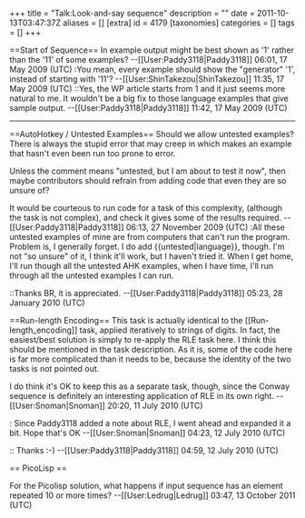 +++
title = "Talk:Look-and-say sequence"
description = ""
date = 2011-10-13T03:47:37Z
aliases = []
[extra]
id = 4179
[taxonomies]
categories = []
tags = []
+++

==Start of Sequence==
In example output might be best shown as '1' rather than the '11' of some examples? --[[User:Paddy3118|Paddy3118]] 06:01, 17 May 2009 (UTC)
:You mean, every example should show the "generator" '1', instead of starting with '11'? --[[User:ShinTakezou|ShinTakezou]] 11:35, 17 May 2009 (UTC)
::Yes, the WP article starts from 1 and it just seems more natural to me. It wouldn't be a big fix to those language examples that give sample output. --[[User:Paddy3118|Paddy3118]] 11:42, 17 May 2009 (UTC)

----

==AutoHotkey / Untested Examples==
Should we allow untested examples? There is always the stupid error that may creep in which makes an example that hasn't even been run too prone to error. 

Unless the comment means "untested, but I am about to test it now", then maybe contributors should refrain from adding code that even they are so unsure of?

It would be courteous to run code for a task of this complexity, (although the task is not complex), and check it gives some of the results required. --[[User:Paddy3118|Paddy3118]] 06:13, 27 November 2009 (UTC)
:All these untested examples of mine are from computers that can't run the program. Problem is, I generally forget. I do add <nowiki>{{untested|language}}</nowiki>, though. I'm not "so unsure" of it, I think it'll work, but I haven't tried it. When I get home, I'll run though all the untested AHK examples, when I have time, I'll run through all the untested examples I can run.

::Thanks BR, it is appreciated. --[[User:Paddy3118|Paddy3118]] 05:23, 28 January 2010 (UTC)

==Run-length Encoding==
This task is actually identical to the [[Run-length_encoding]] task, applied iteratively to strings of digits. In fact, the easiest/best solution is simply to re-apply the RLE task here. I think this should be mentioned in the task description. As it is, some of the code here is far more complicated than it needs to be, because the identity of the two tasks is not pointed out.

I do think it's OK to keep this as a separate task, though, since the Conway sequence is definitely an interesting application of RLE in its own right. --[[User:Snoman|Snoman]] 20:20, 11 July 2010 (UTC)

: Since Paddy3118 added a note about RLE, I went ahead and expanded it a bit. Hope that's OK  --[[User:Snoman|Snoman]] 04:23, 12 July 2010 (UTC)

:: Thanks :-)
--[[User:Paddy3118|Paddy3118]] 04:59, 12 July 2010 (UTC)

== PicoLisp ==

For the Picolisp solution, what happens if input sequence has an element repeated 10 or more times? --[[User:Ledrug|Ledrug]] 03:47, 13 October 2011 (UTC)
